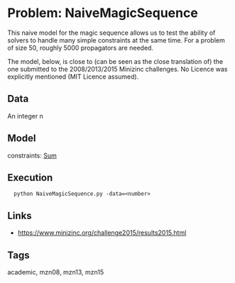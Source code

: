 # Problem: NaiveMagicSequence

This naive model for the magic sequence allows us to test the ability of solvers to handle many simple constraints at the same time.
For a problem of size 50, roughly 5000 propagators are needed.

The model, below, is close to (can be seen as the close translation of) the one submitted to the 2008/2013/2015 Minizinc challenges.
No Licence was explicitly mentioned (MIT Licence assumed).

## Data
  An integer n

## Model
  constraints: [Sum](https://pycsp.org/documentation/constraints/Sum)

## Execution
```
  python NaiveMagicSequence.py -data=<number>
```

## Links
  - https://www.minizinc.org/challenge2015/results2015.html

## Tags
  academic, mzn08, mzn13, mzn15
